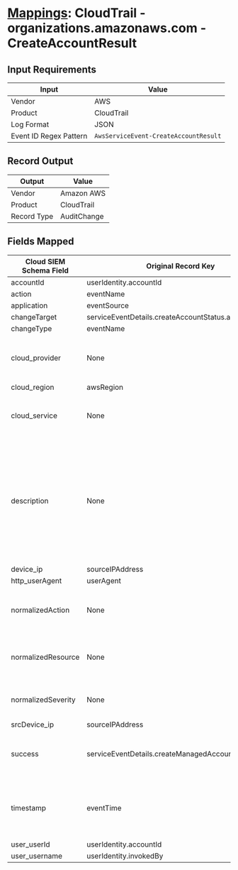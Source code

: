 # [Mappings](README.md): CloudTrail - organizations.amazonaws.com - CreateAccountResult

## Input Requirements

|Input|Value|
|-----|-----|
|Vendor|AWS|
|Product|CloudTrail|
|Log Format|JSON|
|Event ID Regex Pattern|`AwsServiceEvent-CreateAccountResult`|

## Record Output

|Output|Value|
|------|-----|
|Vendor|Amazon AWS|
|Product|CloudTrail|
|Record Type|AuditChange|

## Fields Mapped

|Cloud SIEM Schema Field|Original Record Key|Notes|
|-----------------------|-------------------|-----|
|accountId|userIdentity.accountId||
|action|eventName||
|application|eventSource||
|changeTarget|serviceEventDetails.createAccountStatus.accountId||
|changeType|eventName||
|cloud_provider|None|The static text `AWS` is populated in this schema field.|
|cloud_region|awsRegion||
|cloud_service|None|The static text `Organizations` is populated in this schema field.|
|description|None|The static text `A request to create an AWS account that is automatically a member of the organization whose credentials made the request.` is populated in this schema field.|
|device_ip|sourceIPAddress||
|http_userAgent|userAgent||
|normalizedAction|None|The static text `create` is populated in this schema field.|
|normalizedResource|None|The static text `account` is populated in this schema field.|
|normalizedSeverity|None|The static text `1` is populated in this schema field.|
|srcDevice_ip|sourceIPAddress||
|success|serviceEventDetails.createManagedAccountStatus.state|This is a lookup field. More info to come in the catalog later...|
|timestamp|eventTime|We expect the orginal record value of `eventTime` is in the format `yyyy-MM-dd'T'HH:mm:ssZ`|
|user_userId|userIdentity.accountId||
|user_username|userIdentity.invokedBy||

